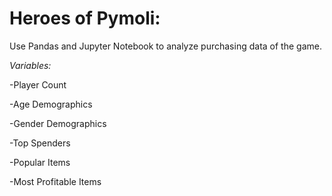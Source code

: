 

# Heroes of Pymoli:

Use Pandas and Jupyter Notebook to analyze purchasing data of the game.

*Variables:*

-Player Count

-Age Demographics

-Gender Demographics 

-Top Spenders

-Popular Items

-Most Profitable Items

